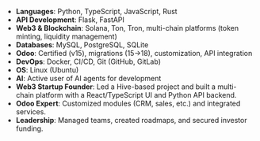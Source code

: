 
- **Languages**: Python, TypeScript, JavaScript, Rust
- **API Development**: Flask, FastAPI
- **Web3 & Blockchain**: Solana, Ton, Tron, multi-chain platforms (token minting, liquidity management)
- **Databases**: MySQL, PostgreSQL, SQLite
- **Odoo**: Certified (v15), migrations (15→18), customization, API integration
- **DevOps**: Docker, CI/CD, Git (GitHub, GitLab)
- **OS**: Linux (Ubuntu)
- **AI**: Active user of AI agents for development
- **Web3 Startup Founder**: Led a Hive-based project and built a multi-chain platform with a React/TypeScript UI and Python API backend.
- **Odoo Expert**: Customized modules (CRM, sales, etc.) and integrated services.
- **Leadership**: Managed teams, created roadmaps, and secured investor funding.
